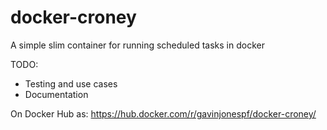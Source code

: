 # docker-croney
A simple slim container for running scheduled tasks in docker

TODO:
- Testing and use cases
- Documentation

On Docker Hub as:
https://hub.docker.com/r/gavinjonespf/docker-croney/
